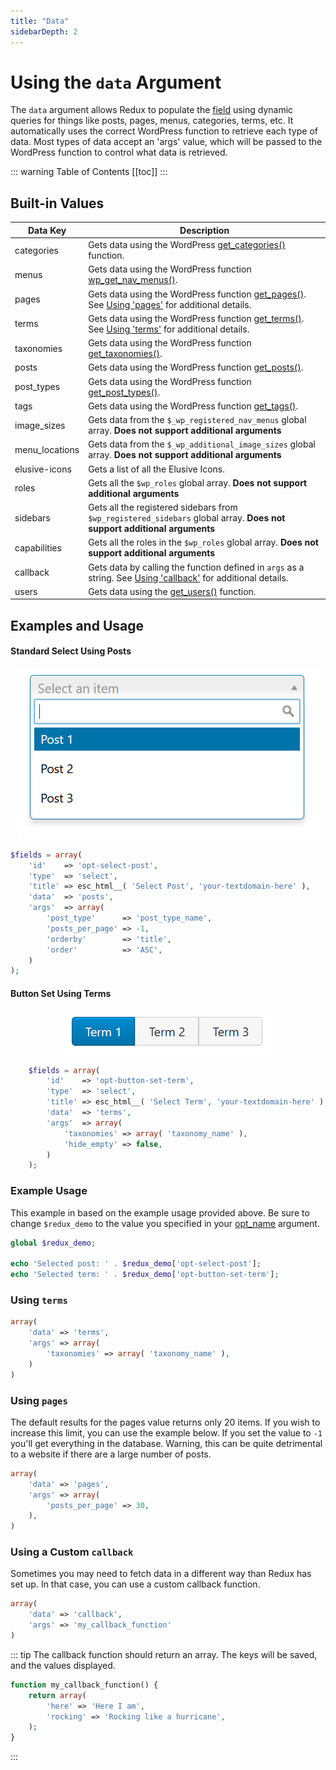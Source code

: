 ```yaml
---
title: "Data" 
sidebarDepth: 2
---
```


# Using the `data` Argument

The `data` argument allows Redux to populate the [field](../objects/field.md) using dynamic queries for things 
like posts, pages, menus, categories, terms, etc. It automatically uses the correct WordPress function to retrieve each 
type of data. Most types of data accept an 'args' value, which will be passed to the WordPress function to control 
what data is retrieved.

::: warning Table of Contents
[[toc]]
:::

## Built-in Values
|Data Key|Description|
|--- |--- |
|categories|Gets data using the WordPress [get_categories()](https://codex.wordpress.org/Function_Reference/get_categories) function.|
|menus|Gets data using the WordPress function [wp_get_nav_menus()](https://codex.wordpress.org/Function_Reference/wp_get_nav_menus).|
|pages|Gets data using the WordPress function [get_pages()](https://codex.wordpress.org/Function_Reference/get_pages). See [Using 'pages'](#using-pages) for additional details.|
|terms|Gets data using the WordPress function [get_terms()](https://codex.wordpress.org/Function_Reference/get_terms). See [Using 'terms'](#using-terms) for additional details.|
|taxonomies|Gets data using the WordPress function [get_taxonomies()](https://codex.wordpress.org/Function_Reference/get_taxonomies).|
|posts|Gets data using the WordPress function [get_posts()](https://codex.wordpress.org/Function_Reference/get_posts).|
|post_types|Gets data using the WordPress function [get_post_types()](https://codex.wordpress.org/Function_Reference/get_post_types).|
|tags|Gets data using the WordPress function [get_tags()](https://codex.wordpress.org/Function_Reference/get_tags).|
|image_sizes|Gets data from the `$_wp_registered_nav_menus` global array. **Does not support additional arguments**|
|menu_locations|Gets data from the `$_wp_additional_image_sizes` global array. **Does not support additional arguments**|
|elusive-icons|Gets a list of all the Elusive Icons.|
|roles|Gets all the `$wp_roles` global array. **Does not support additional arguments**|
|sidebars|Gets all the registered sidebars from `$wp_registered_sidebars` global array. **Does not support additional arguments**|
|capabilities|Gets all the roles in the `$wp_roles` global array. **Does not support additional arguments**|
|callback|Gets data by calling the function defined in `args` as a string. See [Using 'callback'](#using-a-custom-callback) for additional details.|
|users|Gets data using the [get_users()](https://codex.wordpress.org/Function_Reference/get_users) function.|


## Examples and Usage

#### Standard Select Using Posts

<span style="display:block;text-align:center">![](../img/data-select-post.png)</span>

```php
$fields = array(
    'id'    => 'opt-select-post',
    'type'  => 'select',
    'title' => esc_html__( 'Select Post', 'your-textdomain-here' ), 
    'data'  => 'posts',
    'args'  => array(
        'post_type'      => 'post_type_name',
        'posts_per_page' => -1,
        'orderby'        => 'title',
        'order'          => 'ASC',
    )
);
```

#### Button Set Using Terms
<span style="display:block;text-align:center">![](../img/data-term-button-set.png)</span>

```php
    $fields = array(
        'id'    => 'opt-button-set-term',
        'type'  => 'select',
        'title' => esc_html__( 'Select Term', 'your-textdomain-here' ), 
        'data'  => 'terms',
        'args'  => array(
            'taxonomies' => array( 'taxonomy_name' ),
            'hide_empty' => false,
        )
    );
```

### Example Usage
This example in based on the example usage provided above. Be sure to change `$redux_demo` to the value you specified in your [opt_name](../global_arguments.md#opt_name) argument.

```php
global $redux_demo;

echo 'Selected post: ' . $redux_demo['opt-select-post'];
echo 'Selected term: ' . $redux_demo['opt-button-set-term'];
```

### Using `terms`

```php
array(
    'data' => 'terms',
    'args' => array(
        'taxonomies' => array( 'taxonomy_name' ),
    )
)
```

### Using `pages`

The default results for the pages value returns only 20 items. If you wish to increase this limit, you can use the example
below. If you set the value to `-1` you'll get everything in the database. Warning, this can be quite detrimental to a 
website if there are a large number of posts.

```php
array(
    'data' => 'pages',
    'args' => array(
        'posts_per_page' => 30,
    ),
)
```

### Using a Custom `callback`

Sometimes you may need to fetch data in a different way than Redux has set up. In that case, you can use a custom callback
function.

```php
array(
    'data' => 'callback',
    'args' => 'my_callback_function'
)
```

::: tip
The callback function should return an array. The keys will be saved, and the values displayed.

```php
function my_callback_function() {
	return array(
		'here' => 'Here I am',
		'rocking' => 'Rocking like a hurricane',
	);
}
```
:::



